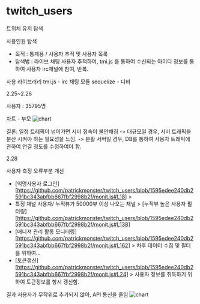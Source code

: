 # twitch_users
트위치 유저 탐색

사용인원 탐색
- 목적 : 통계용 / 사용자 추적 및 사용자 목록
- 탐색법 : 라이브 채팅 사용자 추적하여, tmi.js 를 통하여 수신되는 아이디 정보를 통하여 사용자 irc채널에 참여, 반복.

사용 라이브러리
tmi.js - irc 채팅 모듈
sequelize - 디비




2.25~2.26

사용자 : 35795명

차트 - 부모 
![chart](https://user-images.githubusercontent.com/7522634/109256677-d95aaf00-7839-11eb-8dcf-27170f30fe6d.png)
   


결론: 일정 트레픽이 넘어가면 서버 접속이 불안해짐
 -> 대규모일 경우, 서버 트래픽을 분산 시켜야 하는 필요성을 느낌.
 -> 분활 서버일 경우, DB를 통하여 사용자 트래픽에 관하여 연결 정도를 수정하여야 함.



2.28

사용자 측정 오류부분 개선
- [익명사용자 로그인][https://github.com/patrickmonster/twitch_users/blob/1595edee240db2591bc343abfbb667fbf2998b2f/monit.js#L18] > 
- 특정 채널 사용자/ 누적뷰가 50000뷰 이상 나오는 채널 > [누적뷰 높은 사용자 필터링][https://github.com/patrickmonster/twitch_users/blob/1595edee240db2591bc343abfbb667fbf2998b2f/monit.js#L138]
- [매니져 관리 활동 모니터링][https://github.com/patrickmonster/twitch_users/blob/1595edee240db2591bc343abfbb667fbf2998b2f/monit.js#L162]  > 차후 데이터 수집 및 필터를 위하여... 
- [토큰갱신][https://github.com/patrickmonster/twitch_users/blob/1595edee240db2591bc343abfbb667fbf2998b2f/monit.js#L24] > 사용자 정보를 취득하기 위하여 토큰정보를 항시 갱신함.

결과
사용자가 무작위로 추가되지 않아, API 통신을 줄임
![chart](https://user-images.githubusercontent.com/7522634/109418996-79693180-7a0e-11eb-82ca-53b5bd2948db.png)
